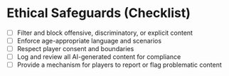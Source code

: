 # Ethical Safeguards (Checklist)

- [ ] Filter and block offensive, discriminatory, or explicit content
- [ ] Enforce age-appropriate language and scenarios
- [ ] Respect player consent and boundaries
- [ ] Log and review all AI-generated content for compliance
- [ ] Provide a mechanism for players to report or flag problematic content
